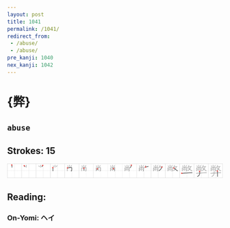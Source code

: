 ```yaml
---
layout: post
title: 1041
permalink: /1041/
redirect_from:
 - /abuse/
 - /abuse/
pre_kanji: 1040
nex_kanji: 1042
---
```


# {弊}

## `abuse`

## Strokes: 15

<div class="stroke"><img src="../images/E5BC8A.png" /></div>

## Reading:

### On-Yomi: ヘイ

